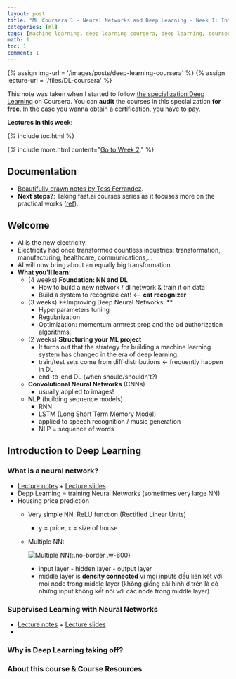 ```yaml
---
layout: post
title: "ML Coursera 1 - Neural Networks and Deep Learning - Week 1: Introduction to deep learning"
categories: [ml]
tags: [machine learning, deep-learning coursera, deep learning, coursera]
math: 1
toc: 1
comment: 1
---
```


{% assign img-url = '/images/posts/deep-learning-coursera' %}
{% assign lecture-url = '/files/DL-coursera' %}

This note was taken when I started to follow [the specialization Deep Learning](https://www.coursera.org/specializations/deep-learning) on Coursera. You can **audit** the courses in this specialization **for free**. In the case you wanna obtain a certification, you have to pay.

**Lectures in this week**: 

{% include toc.html %}

{% include more.html content="[Go to Week 2](/deep-learning-coursera-1-2)." %}

## Documentation

- [Beautifully drawn notes by Tess Ferrandez]({{lecture-url}}/picture-note-dl-coursera-tess.pdf "Drawn notes by Tess").
- **Next steps?**: Taking fast.ai courses series as it focuses more on the practical works ([ref](https://github.com/mbadry1/DeepLearning.ai-Summary)).  

## Welcome

- AI is the new electricity.
- Electricity had once transformed countless industries: transformation, manufacturing, healthcare, communications,...
- AI will now bring about an equally big transformation.
- **What you'll learn**:
  - (4 weeks) **Foundation: NN and DL**
    - How to build a new network / dl network & train it on data
    - Build a system to recognize cat! <-- **cat recognizer**
  - (3 weeks) **Improving Deep Neural Networks: **
    - Hyperparameters tuning
    - Regularization
    - Optimization: momentum armrest prop and the ad authorization algorithms.
  - (2 weeks) **Structuring your ML project**
    - It turns out that the strategy for building a machine learning system has changed in the era of deep learning.
    - train/test sets come from diff distributions <- frequently happen in DL
    - end-to-end DL (when should/shouldn't?)
  - **Convolutional Neural Networks** (CNNs)
    - usually applied to images!
  - **NLP** (building sequence models)
    - RNN
    - LSTM (Long Short Term Memory Model)
    - applied to speech recognition / music generation
    - NLP = sequence of words

## Introduction to Deep Learning

### What is a neural network?

- [Lecture notes]({{lecture-url}}/course-1/w1_What_is_Neural_Network.pdf) + [Lecture slides]({{lecture-url}}/course-1/w1_What_is_Neural_Network.pptx)
- Depp Learning = training Neural Networks (sometimes very large NN)
- Housing price prediction
  - Very simple NN: ReLU function (Rectified Linear Units)
    - y = price, x = size of house
  - Multiple NN:
  
    ![Multiple NN]({{img-url}}/multiple-nn-housing-price.jpg){:.no-border .w-600}
  
    - input layer - hidden layer - output layer
    - middle layer is **density connected** vì mọi inputs đều liên kết với mọi node trong middle layer (không giống cái hình ở trên là có những input không kết nối với các node trong middle layer)

### Supervised Learning with Neural Networks

- [Lecture notes]({{lecture-url}}/course-1/w1_Supervised_Learning_for_Neural_Network.pdf) + [Lecture slides]({{lecture-url}}/course-1/w1_Supervised_Learning_for_Neural_Network.pptx)
- 

### Why is Deep Learning taking off?

### About this course & Course Resources


